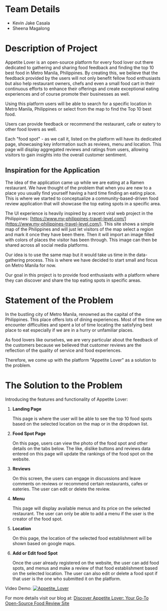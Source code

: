 # Team Details

- Kevin Jake Casala
- Sheena Magalong

# Description of Project

Appetite Lover is an open-source platform for every food lover out there dedicated to gathering and sharing food feedback and finding the top 10 best food in Metro Manila, Philippines. By creating this, we believe that the feedback provided by the users will not only benefit fellow food enthusiasts but also help restaurant owners, chefs and even a small food cart in their continuous efforts to enhance their offerings and create exceptional eating experiences and of course promote their businesses as well.

Using this platform users will be able to search for a specific location in Metro Manila, Philippines or select from the map to find the Top 10 best food.

Users can provide feedback or recommend the restaurant, cafe or eatery to other food lovers as well.

Each "food spot" - as we call it, listed on the platform will have its dedicated page, showcasing key information such as reviews, menu and location. This page will display aggregated reviews and ratings from users, allowing visitors to gain insights into the overall customer sentiment.

## Inspiration for the Application

The idea of the application came up while we are eating at a Ramen restaurant. We have thought of the problem that when you are new to a place you usually find yourself having a hard time finding an eating place. This is where we started to conceptualize a community-based-driven food review application that will showcase the top eating spots in a specific area.

The UI experience is heavily inspired by a recent viral web project in the Philippines: [https://www.my-philippines-travel-level.com/](https://www.my-philippines-travel-level.com/). This site shows a simple map of the Philippines and will just let visitors of the map select a region and mark it once they have been there. Then it will import an image filled with colors of places the visitor has been through. This image can then be shared across all social media platforms.

Our idea is to use the same map but it would take us time in the data-gathering process. This is where we have decided to start small and focus on Metro Manila for now.

Our goal in this project is to provide food enthusiasts with a platform where they can discover and share the top eating spots in specific areas.

# Statement of the Problem

In the bustling city of Metro Manila, renowned as the capital of the Philippines. This place offers lots of dining experiences. Most of the time we encounter difficulties and spent a lot of time locating the satisfying best place to eat especially if we are in a hurry or unfamiliar places.

As food lovers like ourselves, we are very particular about the feedback of the customers because we believed that customer reviews are the reflection of the quality of service and food experiences.

Therefore, we come up with the platform "Appetite Lover" as a solution to the problem.

# The Solution to the Problem

Introducing the features and functionality of Appetite Lover:

1. **Landing Page**

   This page is where the user will be able to see the top 10 food spots based on the selected location on the map or in the dropdown list.

2. **Food Spot Page**

   On this page, users can view the photo of the food spot and other details on the tabs below. The like, dislike buttons and reviews data entered on this page will update the rankings of the food spot on the website.

3. **Reviews**

   On this screen, the users can engage in discussions and leave comments on reviews or recommend certain restaurants, cafes or eateries. The user can edit or delete the review.

4. **Menu**

   This page will display available menus and its price on the selected restaurant. The user can only be able to add a menu if the user is the creator of the food spot.

5. **Location**

   On this page, the location of the selected food establishment will be shown based on google maps.

6. **Add or Edit food Spot**

   Once the user already registered on the website, the user can add food spots, and menus and make a review of that food establishment based on the selected location. The user can also edit or delete a food spot if that user is the one who submitted it on the platform.
   
Video Demo:
[![Appetite_Lover](https://img.youtube.com/vi/zUPr_K4jMDs/0.jpg)](https://www.youtube.com/watch?v=zUPr_K4jMDs)

For more details visit our blog at: [Discover Appetite Lover: Your Go-To Open-Source Food Review Site](https://majek.hashnode.dev/discover-appetite-lover-your-go-to-open-source-food-review-site)
